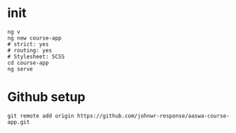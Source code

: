# init
```
ng v
ng new course-app
# strict: yes
# routing: yes
# Stylesheet: SCSS
cd course-app
ng serve
```

# Github setup
```
git remote add origin https://github.com/johnwr-response/aaswa-course-app.git
```
